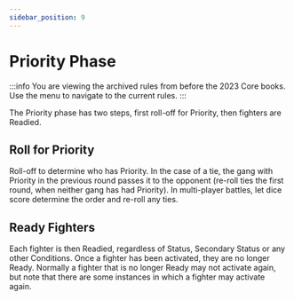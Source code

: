 ```yaml
---
sidebar_position: 9
---
```

# Priority Phase

:::info
You are viewing the archived rules from before the 2023 Core books. Use the menu to navigate to the current rules.
:::

The Priority phase has two steps, first roll-off for Priority, then fighters are Readied.

## Roll for Priority
Roll-off to determine who has Priority. In the case of a tie, the gang with Priority in the previous round passes it to the opponent (re-roll ties the first round, when neither gang has had Priority). In multi-player battles, let dice score determine the order and re-roll any ties.

## Ready Fighters
Each  fighter  is  then  Readied,  regardless  of  Status,  Secondary  Status  or  any  other  Conditions.  Once  a  fighter  has  been activated, they are no longer Ready. Normally a fighter that is no longer Ready may not activate again, but note that there are some instances in which a fighter may activate again.